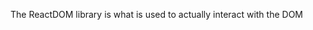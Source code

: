 <TimeStamp start="0:22" end="0:31">
  
  The ReactDOM library is what is used to actually interact with the DOM
  
</TimeStamp>